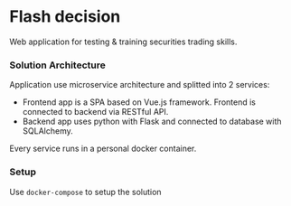 # Flash decision
Web application for testing & training securities trading skills.

### Solution Architecture
Application use microservice architecture and splitted into 2 services:
- Frontend app is a SPA based on Vue.js framework. Frontend is connected to backend via RESTful API.
- Backend app uses python with Flask and connected to database with SQLAlchemy.

Every service runs in a personal docker container.

### Setup
Use `docker-compose` to setup the solution